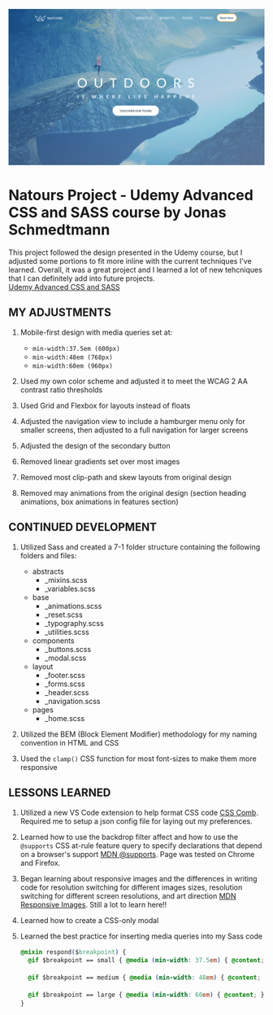 ![Natours](./design/Natours-project.png)  
# Natours Project - Udemy Advanced CSS and SASS course by Jonas Schmedtmann

This project followed the design presented in the Udemy course, but I adjusted some portions to fit more inline with the current techniques I've learned. Overall, it was a great project and I learned a lot of new tehcniques that I can definitely add into future projects.  
[Udemy Advanced CSS and SASS](https://www.udemy.com/course/advanced-css-and-sass/)

## MY ADJUSTMENTS
1. Mobile-first design with media queries set at:
    - ```min-width:37.5em (600px)```
    - ```min-width:48em (768px)```
    - ```min-width:60em (960px)```

2. Used my own color scheme and adjusted it to meet the WCAG 2 AA contrast ratio thresholds

3. Used Grid and Flexbox for layouts instead of floats

4. Adjusted the navigation view to include a hamburger menu only for smaller screens, then adjusted to a full navigation for larger screens

5. Adjusted the design of the secondary button

6. Removed linear gradients set over most images

7. Removed most clip-path and skew layouts from original design

8. Removed may animations from the original design (section heading animations, box animations in features section)


## CONTINUED DEVELOPMENT
1. Utilized Sass and created a 7-1 folder structure containing the following folders and files:
    - abstracts
        - _mixins.scss
        - _variables.scss
    - base
        - _animations.scss
        - _reset.scss
        - _typography.scss
        - _utilities.scss
    - components
        - _buttons.scss
        - _modal.scss
    - layout
        - _footer.scss
        - _forms.scss
        - _header.scss
        - _navigation.scss
    - pages
        - _home.scss

2. Utilized the BEM (Block Element Modifier) methodology for my naming convention in HTML and CSS

3. Used the ```clamp()``` CSS function for most font-sizes to make them more responsive


## LESSONS LEARNED
1. Utilized a new VS Code extension to help format CSS code [CSS Comb](https://marketplace.visualstudio.com/items?itemName=mrmlnc.vscode-csscomb). Required me to setup a json config file for laying out my preferences.

2. Learned how to use the backdrop filter affect and how to use the ```@supports``` CSS at-rule feature query to specify declarations that depend on a browser's support [MDN @supports](https://developer.mozilla.org/en-US/docs/Web/CSS/@supports). Page was tested on Chrome and Firefox.

3. Began learning about responsive images and the differences in writing code for resolution switching for different images sizes, resolution switching for different screen resolutions, and art direction [MDN Responsive Images](https://developer.mozilla.org/en-US/docs/Learn/HTML/Multimedia_and_embedding/Responsive_images). Still a lot to learn here!!

4. Learned how to create a CSS-only modal

5. Learned the best practice for inserting media queries into my Sass code
    
    ```css
    @mixin respond($breakpoint) {
      @if $breakpoint == small { @media (min-width: 37.5em) { @content; } } //600px

      @if $breakpoint == medium { @media (min-width: 48em) { @content; } } //768px

      @if $breakpoint == large { @media (min-width: 60em) { @content; } } //960px
    }
    ```





